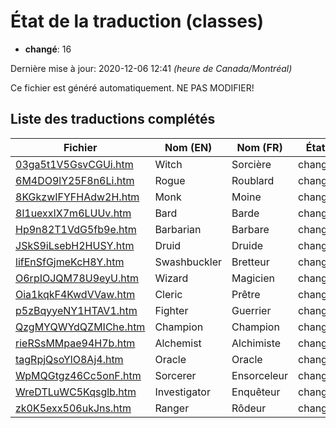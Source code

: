 # État de la traduction (classes)

 * **changé**: 16


Dernière mise à jour: 2020-12-06 12:41 *(heure de Canada/Montréal)*

Ce fichier est généré automatiquement. NE PAS MODIFIER!
## Liste des traductions complétés

| Fichier   | Nom (EN)    | Nom (FR)    | État |
|-----------|-------------|-------------|:----:|
|[03ga5t1V5GsvCGUi.htm](classes/03ga5t1V5GsvCGUi.htm)|Witch|Sorcière|changé|
|[6M4DO9lY25F8n6Li.htm](classes/6M4DO9lY25F8n6Li.htm)|Rogue|Roublard|changé|
|[8KGkzwIFYFHAdw2H.htm](classes/8KGkzwIFYFHAdw2H.htm)|Monk|Moine|changé|
|[8l1uexxIX7m6LUUv.htm](classes/8l1uexxIX7m6LUUv.htm)|Bard|Barde|changé|
|[Hp9n82T1VdG5fb9e.htm](classes/Hp9n82T1VdG5fb9e.htm)|Barbarian|Barbare|changé|
|[JSkS9iLsebH2HUSY.htm](classes/JSkS9iLsebH2HUSY.htm)|Druid|Druide|changé|
|[lifEnSfGjmeKcH8Y.htm](classes/lifEnSfGjmeKcH8Y.htm)|Swashbuckler|Bretteur|changé|
|[O6rpIOJQM78U9eyU.htm](classes/O6rpIOJQM78U9eyU.htm)|Wizard|Magicien|changé|
|[Oia1kqkF4KwdVVaw.htm](classes/Oia1kqkF4KwdVVaw.htm)|Cleric|Prêtre|changé|
|[p5zBqyyeNY1HTAV1.htm](classes/p5zBqyyeNY1HTAV1.htm)|Fighter|Guerrier|changé|
|[QzgMYQWYdQZMIChe.htm](classes/QzgMYQWYdQZMIChe.htm)|Champion|Champion|changé|
|[rieRSsMMpae94H7b.htm](classes/rieRSsMMpae94H7b.htm)|Alchemist|Alchimiste|changé|
|[tagRpjQsoYlO8Aj4.htm](classes/tagRpjQsoYlO8Aj4.htm)|Oracle|Oracle|changé|
|[WpMQGtgz46Cc5onF.htm](classes/WpMQGtgz46Cc5onF.htm)|Sorcerer|Ensorceleur|changé|
|[WreDTLuWC5Kqsglb.htm](classes/WreDTLuWC5Kqsglb.htm)|Investigator|Enquêteur|changé|
|[zk0K5exx506ukJns.htm](classes/zk0K5exx506ukJns.htm)|Ranger|Rôdeur|changé|
